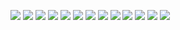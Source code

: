 ![](img/acrylics-painting/additional/ap_articol_no_01__20x24__220320__CHEVALET.jpg)
![](img/acrylics-painting/ap_articol_no_01__20x24__220320.jpg)
![](img/acrylics-painting/ap_laa_xno_2__24x36__191109.jpg)
![](img/acrylics-painting/ap__unrooter_anger_no_2__24x36__191109_IMG_0028.jpg)
![](img/acrylics-painting/ap__wirly__16x20__191110.jpg)
![](img/acrylics-painting/mn/ap_articol_no_01__20x24__220320.jpg)
![](img/acrylics-painting/mn/ap_laa_xno_2__24x36__191109.jpg)
![](img/acrylics-painting/mn/ap__unrooter_anger_no_2__24x36__191109_IMG_0028.jpg)
![](img/acrylics-painting/mn/ap__wirly__16x20__191110.jpg)
![](img/acrylics-painting/mncc/ap_articol_no_01__20x24__220320.jpg)
![](img/acrylics-painting/mncc/ap_laa_xno_2__24x36__191109.jpg)
![](img/acrylics-painting/mncc/ap__unrooter_anger_no_2__24x36__191109_IMG_0028.jpg)
![](img/acrylics-painting/mncc/ap__wirly__16x20__191110.jpg)
